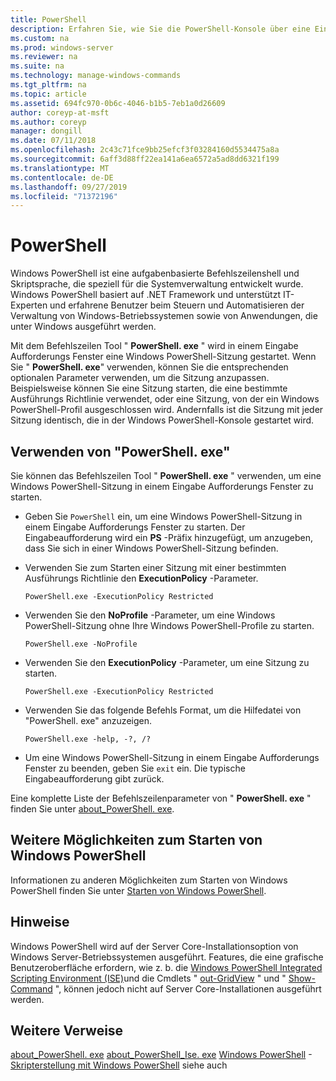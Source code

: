 ```yaml
---
title: PowerShell
description: Erfahren Sie, wie Sie die PowerShell-Konsole über eine Eingabeaufforderung öffnen.
ms.custom: na
ms.prod: windows-server
ms.reviewer: na
ms.suite: na
ms.technology: manage-windows-commands
ms.tgt_pltfrm: na
ms.topic: article
ms.assetid: 694fc970-0b6c-4046-b1b5-7eb1a0d26609
author: coreyp-at-msft
ms.author: coreyp
manager: dongill
ms.date: 07/11/2018
ms.openlocfilehash: 2c43c71fce9bb25efcf3f03284160d5534475a8a
ms.sourcegitcommit: 6aff3d88ff22ea141a6ea6572a5ad8dd6321f199
ms.translationtype: MT
ms.contentlocale: de-DE
ms.lasthandoff: 09/27/2019
ms.locfileid: "71372196"
---
```

# <a name="powershell"></a>PowerShell

Windows PowerShell ist eine aufgabenbasierte Befehlszeilenshell und Skriptsprache, die speziell für die Systemverwaltung entwickelt wurde. Windows PowerShell basiert auf .NET Framework und unterstützt IT-Experten und erfahrene Benutzer beim Steuern und Automatisieren der Verwaltung von Windows-Betriebssystemen sowie von Anwendungen, die unter Windows ausgeführt werden.

Mit dem Befehlszeilen Tool " **PowerShell. exe** " wird in einem Eingabe Aufforderungs Fenster eine Windows PowerShell-Sitzung gestartet. Wenn Sie " **PowerShell. exe**" verwenden, können Sie die entsprechenden optionalen Parameter verwenden, um die Sitzung anzupassen. Beispielsweise können Sie eine Sitzung starten, die eine bestimmte Ausführungs Richtlinie verwendet, oder eine Sitzung, von der ein Windows PowerShell-Profil ausgeschlossen wird. Andernfalls ist die Sitzung mit jeder Sitzung identisch, die in der Windows PowerShell-Konsole gestartet wird.

## <a name="using-powershellexe"></a>Verwenden von "PowerShell. exe"

Sie können das Befehlszeilen Tool " **PowerShell. exe** " verwenden, um eine Windows PowerShell-Sitzung in einem Eingabe Aufforderungs Fenster zu starten.

- Geben Sie `PowerShell` ein, um eine Windows PowerShell-Sitzung in einem Eingabe Aufforderungs Fenster zu starten. Der Eingabeaufforderung wird ein **PS** -Präfix hinzugefügt, um anzugeben, dass Sie sich in einer Windows PowerShell-Sitzung befinden.

- Verwenden Sie zum Starten einer Sitzung mit einer bestimmten Ausführungs Richtlinie den **ExecutionPolicy** -Parameter.

    ```
    PowerShell.exe -ExecutionPolicy Restricted
    ```

- Verwenden Sie den **NoProfile** -Parameter, um eine Windows PowerShell-Sitzung ohne Ihre Windows PowerShell-Profile zu starten.

    ```
    PowerShell.exe -NoProfile
    ```
  
- Verwenden Sie den **ExecutionPolicy** -Parameter, um eine Sitzung zu starten.

    ```
    PowerShell.exe -ExecutionPolicy Restricted
    ```
  
- Verwenden Sie das folgende Befehls Format, um die Hilfedatei von "PowerShell. exe" anzuzeigen.  
    
    ```
    PowerShell.exe -help, -?, /?
    ```

- Um eine Windows PowerShell-Sitzung in einem Eingabe Aufforderungs Fenster zu beenden, geben Sie `exit` ein. Die typische Eingabeaufforderung gibt zurück.

Eine komplette Liste der Befehlszeilenparameter von " **PowerShell. exe** " finden Sie unter [about_PowerShell. exe](https://go.microsoft.com/fwlink/?LinkID=113439).

## <a name="other-ways-to-start-windows-powershell"></a>Weitere Möglichkeiten zum Starten von Windows PowerShell

Informationen zu anderen Möglichkeiten zum Starten von Windows PowerShell finden Sie unter [Starten von Windows PowerShell](https://go.microsoft.com/fwlink/?LinkID=135259).

## <a name="remarks"></a>Hinweise

Windows PowerShell wird auf der Server Core-Installationsoption von Windows Server-Betriebssystemen ausgeführt. Features, die eine grafische Benutzeroberfläche erfordern, wie z. b. die [Windows PowerShell Integrated Scripting Environment (ISE)](https://technet.microsoft.com/library/hh849182)und die Cmdlets " [out-GridView](https://go.microsoft.com/fwlink/?LinkID=113364) " und " [Show-Command](https://go.microsoft.com/fwlink/?LinkID=217448) ", können jedoch nicht auf Server Core-Installationen ausgeführt werden.

## <a name="additional-references"></a>Weitere Verweise

[about_PowerShell. exe](https://go.microsoft.com/fwlink/?LinkID=113439)
[about_PowerShell_Ise. exe](https://go.microsoft.com/fwlink/?LinkId=256512)
[Windows PowerShell](https://go.microsoft.com/fwlink/?LinkID=107116)
-[Skripterstellung mit Windows PowerShell](https://technet.microsoft.com/scriptcenter/dd742419) siehe auch